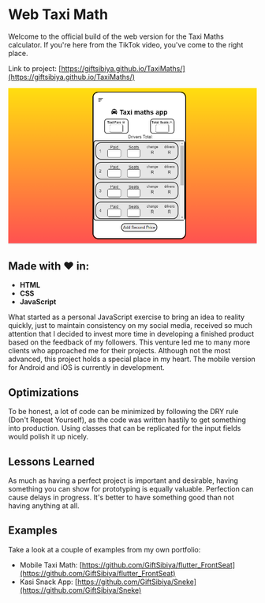 # Web Taxi Math

Welcome to the official build of the web version for the Taxi Maths calculator. If you're here from the TikTok video, you've come to the right place.

Link to project: [https://giftsibiya.github.io/TaxiMaths/](https://giftsibiya.github.io/TaxiMaths/)

![App Screenshot](/assets/images/screenshot/screenshot.png)

## Made with ❤️ in:
- **HTML**
- **CSS**
- **JavaScript**

What started as a personal JavaScript exercise to bring an idea to reality quickly, just to maintain consistency on my social media, received so much attention that I decided to invest more time in developing a finished product based on the feedback of my followers. This venture led me to many more clients who approached me for their projects. Although not the most advanced, this project holds a special place in my heart. The mobile version for Android and iOS is currently in development.

## Optimizations

To be honest, a lot of code can be minimized by following the DRY rule (Don't Repeat Yourself), as the code was written hastily to get something into production. Using classes that can be replicated for the input fields would polish it up nicely.

## Lessons Learned

As much as having a perfect project is important and desirable, having something you can show for prototyping is equally valuable. Perfection can cause delays in progress. It's better to have something good than not having anything at all.

## Examples

Take a look at a couple of examples from my own portfolio:

- Mobile Taxi Math: [https://github.com/GiftSibiya/flutter_FrontSeat](https://github.com/GiftSibiya/flutter_FrontSeat)
- Kasi Snack App: [https://github.com/GiftSibiya/Sneke](https://github.com/GiftSibiya/Sneke)
